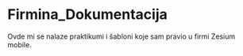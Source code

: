 # Firmina_Dokumentacija
Ovde mi se nalaze praktikumi i šabloni koje sam pravio u firmi Zesium mobile.

